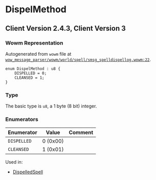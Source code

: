 # DispelMethod

## Client Version 2.4.3, Client Version 3

### Wowm Representation

Autogenerated from `wowm` file at [`wow_message_parser/wowm/world/spell/smsg_spelldispellog.wowm:22`](https://github.com/gtker/wow_messages/tree/main/wow_message_parser/wowm/world/spell/smsg_spelldispellog.wowm#L22).

```rust,ignore
enum DispelMethod : u8 {
    DISPELLED = 0;
    CLEANSED = 1;
}
```
### Type
The basic type is `u8`, a 1 byte (8 bit) integer.
### Enumerators
| Enumerator | Value  | Comment |
| --------- | -------- | ------- |
| `DISPELLED` | 0 (0x00) |  |
| `CLEANSED` | 1 (0x01) |  |

Used in:
* [DispelledSpell](dispelledspell.md)

